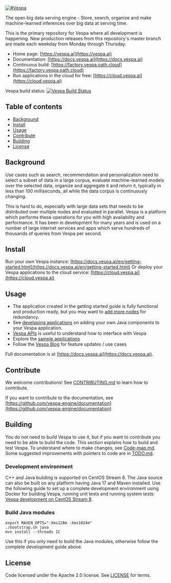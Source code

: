 <!-- Copyright Yahoo. Licensed under the terms of the Apache 2.0 license. See LICENSE in the project root. -->
<!-- Copyright Vespa.ai. Licensed under the terms of the Apache 2.0 license. See LICENSE in the project root. -->

[![#Vespa](https://vespa.ai/assets/vespa-logo-color.png)](https://vespa.ai)

The open big data serving engine - Store, search, organize and make machine-learned inferences
over big data at serving time.

This is the primary repository for Vespa where all development is happening.
New production releases from this repository's master branch are made each weekday from Monday through Thursday.

- Home page: [https://vespa.ai](https://vespa.ai)
- Documentation: [https://docs.vespa.ai](https://docs.vespa.ai)
- Continuous build: [https://factory.vespa.oath.cloud](https://factory.vespa.oath.cloud)
- Run applications in the cloud for free: [https://cloud.vespa.ai](https://cloud.vespa.ai)

Vespa build status: [![Vespa Build Status](https://api.screwdriver.cd/v4/pipelines/6386/build-vespa/badge)](https://cd.screwdriver.cd/pipelines/6386)

## Table of contents

- [Background](#background)
- [Install](#install)
- [Usage](#usage)
- [Contribute](#contribute)
- [Building](#building)
- [License](#license)

## Background

Use cases such as search, recommendation and personalization need to select a subset of data in a large corpus,
evaluate machine-learned models over the selected data, organize and aggregate it and return it, typically in less
than 100 milliseconds, all while the data corpus is continuously changing.

This is hard to do, especially with large data sets that needs to be distributed over multiple nodes and evaluated in
parallel. Vespa is a platform which performs these operations for you with high availability and performance.
It has been in development for many years and is used on a number of large internet services and apps which serve
hundreds of thousands of queries from Vespa per second.

## Install

Run your own Vespa instance: [https://docs.vespa.ai/en/getting-started.html](https://docs.vespa.ai/en/getting-started.html)
Or deploy your Vespa applications to the cloud service: [https://cloud.vespa.ai](https://cloud.vespa.ai)

## Usage

- The application created in the getting started guide is fully functional and production ready, but you may want to [add more nodes](https://docs.vespa.ai/en/multinode-systems.html) for redundancy.
- See [developing applications](https://docs.vespa.ai/en/developer-guide.html) on adding your own Java components to your Vespa application.
- [Vespa APIs](https://docs.vespa.ai/en/api.html) is useful to understand how to interface with Vespa
- Explore the [sample applications](https://github.com/vespa-engine/sample-apps/tree/master)
- Follow the [Vespa Blog](https://blog.vespa.ai/) for feature updates / use cases

Full documentation is at [https://docs.vespa.ai](https://docs.vespa.ai).

## Contribute

We welcome contributions! See [CONTRIBUTING.md](CONTRIBUTING.md) to learn how to contribute.

If you want to contribute to the documentation, see
[https://github.com/vespa-engine/documentation](https://github.com/vespa-engine/documentation)

## Building

You do not need to build Vespa to use it, but if you want to contribute you need to be able to build the code.
This section explains how to build and test Vespa. To understand where to make changes, see [Code-map.md](Code-map.md).
Some suggested improvements with pointers to code are in [TODO.md](TODO.md).

### Development environment

C++ and Java building is supported on CentOS Stream 8.
The Java source can also be built on any platform having Java 17 and Maven installed.
Use the following guide to set up a complete development environment using Docker
for building Vespa, running unit tests and running system tests:
[Vespa development on CentOS Stream 8](https://github.com/vespa-engine/docker-image-dev#vespa-development-on-centos-stream-8).

### Build Java modules

    export MAVEN_OPTS="-Xms128m -Xmx1024m"
    ./bootstrap.sh java
    mvn install --threads 1C

Use this if you only need to build the Java modules, otherwise follow the complete development guide above.

## License

Code licensed under the Apache 2.0 license. See [LICENSE](LICENSE) for terms.
